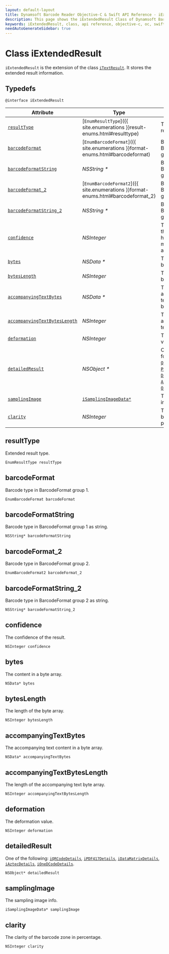 ```yaml
---
layout: default-layout
title: Dynamsoft Barcode Reader Objective-C & Swift API Reference - iExtendedResult Class
description: This page shows the iExtendedResult Class of Dynamsoft Barcode Reader for iOS SDK.
keywords: iExtendedResult, class, api reference, objective-c, oc, swift
needAutoGenerateSidebar: true
---
```


# Class iExtendedResult

`iExtendedResult` is the extension of the class [`iTextResult`](auxiliary-iTextResult.md). It stores the extended result information.

## Typedefs

```objc
@interface iExtendedResult
```  

| Attribute | Type | Descriptions |
|---------- |------|-------------|
| [`resultType`](#resulttype) | [`EnumResultType`]({{ site.enumerations }}result-enums.html#resulttype) | The extended result type. |
| [`barcodeFormat`](#barcodeformat) | [`EnumBarcodeFormat`]({{ site.enumerations }}format-enums.html#barcodeformat) | Barcode type in BarcodeFormat group 1. |
| [`barcodeFormatString`](#barcodeformatstring) | *NSString \** | Barcode type in BarcodeFormat group 1 as string. |
| [`barcodeFormat_2`](#barcodeformat_2) | [`EnumBarcodeFormat2`]({{ site.enumerations }}format-enums.html#barcodeformat_2) | Barcode type in BarcodeFormat group 2. |
| [`barcodeFormatString_2`](#barcodeformatstring_2) | *NSString \** | Barcode type in BarcodeFormat group 2 as string. |
| [`confidence`](#confidence) | *NSInteger* | The confidence of the result. The higher confidence means the higher accuracy. |
| [`bytes`](#bytes) | *NSData \** | The content in a byte array. |
| [`bytesLength`](#byteslength) | *NSInteger* | The length of the byte array. |
| [`accompanyingTextBytes`](#accompanyingtextbytes) | *NSData \** | The accompanying text content in a byte array. |
| [`accompanyingTextBytesLength`](#accompanyingtextbyteslength) | *NSInteger* | The length of the accompanying text byte array. |
| [`deformation`](#deformation) | *NSInteger* | The deformation value. |
| [`detailedResult`](#detailedresult) | *NSObject \** | One of the following: [`QRCodeDetails`](#qrcodedetails), [`PDF417Details`](#pdf417details), [`DataMatrixDetails`](#datamatrixdetails), [`AztecDetails`](#aztecdetails), [`OneDCodeDetails`](#onedcodedetails). |
| [`samplingImage`](#samplingimage) | [`iSamplingImageData*`](auxiliary-iSamplingImageData.md) | The sampling image info. |
| [`clarity`](#clarity) | *NSInteger* | The clarity of the barcode zone in percentage. |

## resultType

Extended result type.

```objc
EnumResultType resultType
```

## barcodeFormat

Barcode type in BarcodeFormat group 1.

```objc
EnumBarcodeFormat barcodeFormat
```

## barcodeFormatString

Barcode type in BarcodeFormat group 1 as string.

```objc
NSString* barcodeFormatString
```

## barcodeFormat_2

Barcode type in BarcodeFormat group 2.

```objc
EnumBarcodeFormat2 barcodeFormat_2
```

## barcodeFormatString_2

Barcode type in BarcodeFormat group 2 as string.

```objc
NSString* barcodeFormatString_2
```

## confidence

The confidence of the result.

```objc
NSInteger confidence
```

## bytes

The content in a byte array.

```objc
NSData* bytes
```

## bytesLength

The length of the byte array.

```objc
NSInteger bytesLength
```

## accompanyingTextBytes

The accompanying text content in a byte array.

```objc
NSData* accompanyingTextBytes
```

## accompanyingTextBytesLength

The length of the accompanying text byte array.

```objc
NSInteger accompanyingTextBytesLength
```

## deformation

The deformation value.

```objc
NSInteger deformation
```

## detailedResult

One of the following: [`iQRCodeDetails`](iQRCodeDetails.md), [`iPDF417Details`](iPDF417Details.md), [`iDataMatrixDetails`](iDataMatrixDetails.md), [`iAztecDetails`](iAztecDetails.md), [`iOneDCodeDetails`](iOneDCodeDetails.md).

```objc
NSObject* detailedResult
```

## samplingImage

The sampling image info.

```objc
iSamplingImageData* samplingImage
```

## clarity

The clarity of the barcode zone in percentage.

```objc
NSInteger clarity
```
